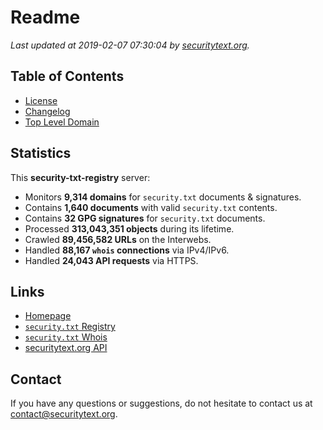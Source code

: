 # Readme

_Last updated at 2019-02-07 07:30:04 by [securitytext.org](https://securitytext.org)._

## Table of Contents

* [License](LICENSE.md)
* [Changelog](CHANGELOG.md)
* [Top Level Domain](TLD.md)

## Statistics

This **security-txt-registry** server:

* Monitors **9,314 domains** for `security.txt` documents & signatures.
* Contains **1,640 documents** with valid `security.txt` contents.
* Contains **32 GPG signatures** for `security.txt` documents.
* Processed **313,043,351 objects** during its lifetime.
* Crawled **89,456,582 URLs** on the Interwebs.
* Handled **88,167 `whois` connections** via IPv4/IPv6.
* Handled **24,043 API requests** via HTTPS.

## Links

* [Homepage](https://securitytext.org)
* [`security.txt` Registry](https://registry.securitytext.org)
* [`security.txt` Whois](https://whois.securitytext.org)
* [securitytext.org API](https://api.securitytext.org)

## Contact

If you have any questions or suggestions, do not hesitate to contact us at contact@securitytext.org.
